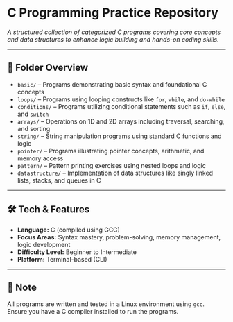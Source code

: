 # C Programming Practice Repository  
*A structured collection of categorized C programs covering core concepts and data structures to enhance logic building and hands-on coding skills.*

---

## 📁 Folder Overview

- `basic/` – Programs demonstrating basic syntax and foundational C concepts  
- `loops/` – Programs using looping constructs like `for`, `while`, and `do-while`  
- `conditions/` – Programs utilizing conditional statements such as `if`, `else`, and `switch`  
- `arrays/` – Operations on 1D and 2D arrays including traversal, searching, and sorting  
- `string/` – String manipulation programs using standard C functions and logic  
- `pointer/` – Programs illustrating pointer concepts, arithmetic, and memory access  
- `pattern/` – Pattern printing exercises using nested loops and logic  
- `datastructure/` – Implementation of data structures like singly linked lists, stacks, and queues in C  

---

## 🛠 Tech & Features

- **Language:** C (compiled using GCC)
- **Focus Areas:** Syntax mastery, problem-solving, memory management, logic development
- **Difficulty Level:** Beginner to Intermediate
- **Platform:** Terminal-based (CLI)

---

## 📌 Note

All programs are written and tested in a Linux environment using `gcc`. Ensure you have a C compiler installed to run the programs.


